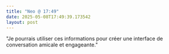 ```yaml
---
title: "Neo @ 17:49"
date: 2025-05-08T17:49:39.173542
layout: post
---
```


"Je pourrais utiliser ces informations pour créer une interface de conversation amicale et engageante."